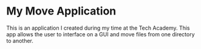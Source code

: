 # My Move Application

This is an application I created during my time at the Tech Academy. This app allows the user to interface on a GUI and 
move files from one directory to another. 


